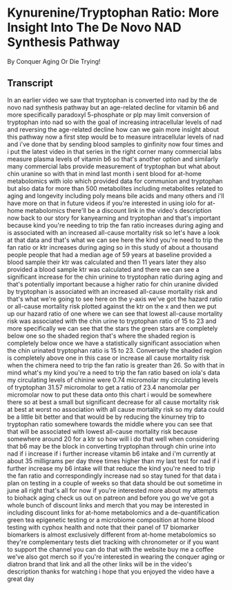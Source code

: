 # Kynurenine/Tryptophan Ratio: More Insight Into The De Novo NAD Synthesis Pathway

By Conquer Aging Or Die Trying! 


## Transcript

In an earlier video we saw that tryptophan is converted into nad by the de novo nad synthesis pathway but an age-related decline for vitamin b6 and more specifically paradoxyl 5-phosphate or plp may limit conversion of tryptophan into nad so with the goal of increasing intracellular levels of nad and reversing the age-related decline how can we gain more insight about this pathway now a first step would be to measure intracellular levels of nad and i've done that by sending blood samples to ginfinity now four times and i put the latest video in that series in the right corner many commercial labs measure plasma levels of vitamin b6 so that's another option and similarly many commercial labs provide measurement of tryptophan but what about chin uranine so with that in mind last month i sent blood for at-home metabolomics with iolo which provided data for communion and tryptophan but also data for more than 500 metabolites including metabolites related to aging and longevity including poly means bile acids and many others and i'll have more on that in future videos if you're interested in using iolo for at-home metabolomics there'll be a discount link in the video's description now back to our story for kanyearning and tryptophan and that's important because kind you're needing to trip the fan ratio increases during aging and is associated with an increased all-cause mortality risk so let's have a look at that data and that's what we can see here the kind you're need to trip the fan ratio or ktr increases during aging so in this study of about a thousand people people that had a median age of 59 years at baseline provided a blood sample their ktr was calculated and then 11 years later they also provided a blood sample ktr was calculated and there we can see a significant increase for the chin urinine to tryptophan ratio during aging and that's potentially important because a higher ratio for chin uranine divided by tryptophan is associated with an increased all-cause mortality risk and that's what we're going to see here on the y-axis we've got the hazard ratio or all-cause mortality risk plotted against the ktr on the x and then we put up our hazard ratio of one where we can see that lowest all-cause mortality risk was associated with the chin urine to tryptophan ratio of 15 to 23 and more specifically we can see that the stars the green stars are completely below one so the shaded region that's where the shaded region is completely below once we have a statistically significant association when the chin urinated tryptophan ratio is 15 to 23. Conversely the shaded region is completely above one in this case or increase all cause mortality risk when the chimera need to trip the fan ratio is greater than 26. So with that in mind what's my kind you're a need to trip the fan ratio based on iola's data my circulating levels of chinine were 0.74 micromolar my circulating levels of tryptophan 31.57 micromolar to get a ratio of 23.4 nanomolar per micromolar now to put these data onto this chart i would be somewhere there so at best a small but significant decrease for all cause mortality risk at best at worst no association with all cause mortality risk so my data could be a little bit better and that would be by reducing the kinurney trip to tryptophan ratio somewhere towards the middle where you can see that that will be associated with lowest all-cause mortality risk because somewhere around 20 for a ktr so how will i do that well when considering that b6 may be the block in converting tryptophan through chin urine into nad if i increase if i further increase vitamin b6 intake and i'm currently at about 35 milligrams per day three times higher than my last test for nad if i further increase my b6 intake will that reduce the kind you're need to trip the fan ratio and correspondingly increase nad so stay tuned for that data i plan on testing in a couple of weeks so that data should be out sometime in june all right that's all for now if you're interested more about my attempts to biohack aging check us out on patreon and before you go we've got a whole bunch of discount links and merch that you may be interested in including discount links for at-home metabolomics and a de-quantification green tea epigenetic testing or a microbiome composition at home blood testing with cyphox health and note that their panel of 17 biomarker biomarkers is almost exclusively different from at-home metabolomics so they're complementary tests diet tracking with chronometer or if you want to support the channel you can do that with the website buy me a coffee we've also got merch so if you're interested in wearing the conquer aging or diatron brand that link and all the other links will be in the video's description thanks for watching i hope that you enjoyed the video have a great day
